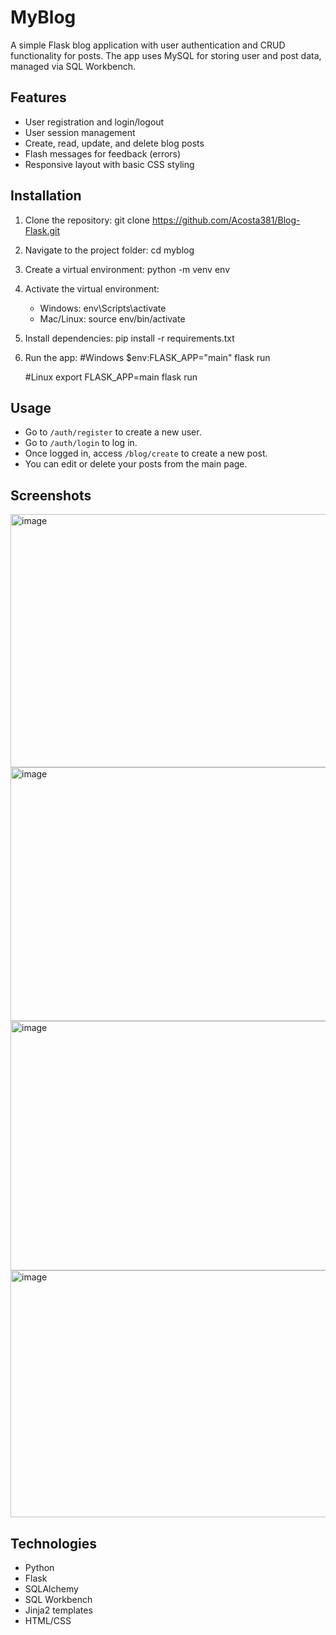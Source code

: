 # MyBlog

A simple Flask blog application with user authentication and CRUD functionality for posts.
The app uses MySQL for storing user and post data, managed via SQL Workbench.

## Features
- User registration and login/logout
- User session management
- Create, read, update, and delete blog posts
- Flash messages for feedback (errors)
- Responsive layout with basic CSS styling

## Installation

1. Clone the repository:
   git clone https://github.com/Acosta381/Blog-Flask.git
2. Navigate to the project folder:
   cd myblog
3. Create a virtual environment:
   python -m venv env
4. Activate the virtual environment:
   - Windows: env\Scripts\activate
   - Mac/Linux: source env/bin/activate
5. Install dependencies:
   pip install -r requirements.txt
6. Run the app:
   #Windows
   $env:FLASK_APP="main"
   flask run

   #Linux
   export FLASK_APP=main
   flask run
  
## Usage
- Go to `/auth/register` to create a new user.
- Go to `/auth/login` to log in.
- Once logged in, access `/blog/create` to create a new post.
- You can edit or delete your posts from the main page.

## Screenshots
<img width="947" height="405" alt="image" src="https://github.com/user-attachments/assets/aed2e063-8f85-43ef-9f16-f7a66f29dd52" />

<img width="958" height="406" alt="image" src="https://github.com/user-attachments/assets/582b0e8d-3656-4521-963b-d8eb4503a286" />

<img width="954" height="399" alt="image" src="https://github.com/user-attachments/assets/4f675869-a644-42fc-ac53-691c2d68bd29" />

<img width="942" height="395" alt="image" src="https://github.com/user-attachments/assets/492e5e37-43f8-4fff-a5b9-87ca9b8a9c35" />





## Technologies
- Python
- Flask
- SQLAlchemy
- SQL Workbench
- Jinja2 templates
- HTML/CSS
